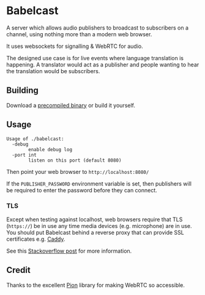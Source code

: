 # Babelcast

A server which allows audio publishers to broadcast to subscribers on a channel, using nothing more than a modern web browser.

It uses websockets for signalling & WebRTC for audio.

The designed use case is for live events where language translation is happening.
A translator would act as a publisher and people wanting to hear the translation would be subscribers.

## Building

Download a [precompiled binary](https://github.com/porjo/babelcast/releases/latest) or build it yourself.

## Usage

```
Usage of ./babelcast:
  -debug
        enable debug log
  -port int
        listen on this port (default 8080)
```

Then point your web browser to `http://localhost:8080/`

If the `PUBLISHER_PASSWORD` environment variable is set, then publishers will be required to enter the
password before they can connect.

### TLS

Except when testing against localhost, web browsers require that TLS (`https://`) be in use any time media devices (e.g. microphone) are in use. You should put Babelcast behind a reverse proxy that can provide SSL certificates e.g. [Caddy](https://github.com/caddyserver/caddy).

See this [Stackoverflow post](https://stackoverflow.com/a/34198101/202311) for more information.

## Credit

Thanks to the excellent [Pion](https://github.com/pion/webrtc) library for making WebRTC so accessible.
